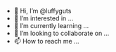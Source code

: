 - 👋 Hi, I’m @luffyguts
- 👀 I’m interested in ...
- 🌱 I’m currently learning ...
- 💞️ I’m looking to collaborate on ...
- 📫 How to reach me ...

<!---
luffyguts/luffyguts is a ✨ special ✨ repository because its `README.md` (this file) appears on your GitHub profile.
You can click the Preview link to take a look at your changes.
--->
